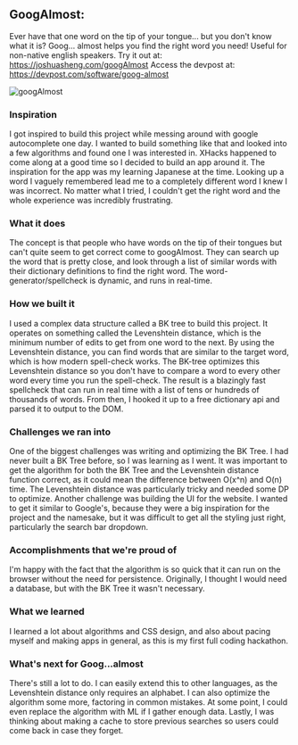 ## GoogAlmost:
Ever have that one word on the tip of your tongue... but you don't know what it is? Goog... almost helps you find the right word you need! Useful for non-native english speakers. Try it out at: https://joshuasheng.com/googAlmost Access the devpost at: https://devpost.com/software/goog-almost

![googAlmost](https://user-images.githubusercontent.com/65204925/152703281-58ee8a55-121f-4d4b-9914-64666a55cd4e.PNG)

### Inspiration

I got inspired to build this project while messing around with google autocomplete one day. I wanted to build something like that and looked into a few algorithms and found one I was interested in. XHacks happened to come along at a good time so I decided to build an app around it. The inspiration for the app was my learning Japanese at the time. Looking up a word I vaguely remembered lead me to a completely different word I knew I was incorrect. No matter what I tried, I couldn't get the right word and the whole experience was incredibly frustrating.

### What it does
The concept is that people who have words on the tip of their tongues but can't quite seem to get correct come to googAlmost. They can search up the word that is pretty close, and look through a list of similar words with their dictionary definitions to find the right word. The word-generator/spellcheck is dynamic, and runs in real-time.

### How we built it
I used a complex data structure called a BK tree to build this project. It operates on something called the Levenshtein distance, which is the minimum number of edits to get from one word to the next. By using the Levenshtein distance, you can find words that are similar to the target word, which is how modern spell-check works. The BK-tree optimizes this Levenshtein distance so you don't have to compare a word to every other word every time you run the spell-check. The result is a blazingly fast spellcheck that can run in real time with a list of tens or hundreds of thousands of words. From then, I hooked it up to a free dictionary api and parsed it to output to the DOM.

### Challenges we ran into
One of the biggest challenges was writing and optimizing the BK Tree. I had never built a BK Tree before, so I was learning as I went. It was important to get the algorithm for both the BK Tree and the Levenshtein distance function correct, as it could mean the difference between O(x^n) and O(n) time. The Levenshtein distance was particularly tricky and needed some DP to optimize. Another challenge was building the UI for the website. I wanted to get it similar to Google's, because they were a big inspiration for the project and the namesake, but it was difficult to get all the styling just right, particularly the search bar dropdown.

### Accomplishments that we're proud of
I'm happy with the fact that the algorithm is so quick that it can run on the browser without the need for persistence. Originally, I thought I would need a database, but with the BK Tree it wasn't necessary.

### What we learned
I learned a lot about algorithms and CSS design, and also about pacing myself and making apps in general, as this is my first full coding hackathon.

### What's next for Goog...almost
There's still a lot to do. I can easily extend this to other languages, as the Levenshtein distance only requires an alphabet. I can also optimize the algorithm some more, factoring in common mistakes. At some point, I could even replace the algorithm with ML if I gather enough data. Lastly, I was thinking about making a cache to store previous searches so users could come back in case they forget.
